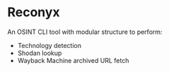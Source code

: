 # Reconyx

An OSINT CLI tool with modular structure to perform:
- Technology detection
- Shodan lookup
- Wayback Machine archived URL fetch
